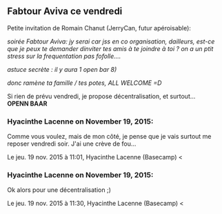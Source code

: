 ## Fabtour Aviva ce vendredi



Petite invitation de Romain Chanut (JerryCan, futur apéroisable):  

_soirée Fabtour Aviva: jy serai car jss en co organisation, dailleurs, est-ce
que je peux te demander dinviter tes amis à te joindre à toi ? on a un ptit
stress sur la frequentation pas fofolle...._

_astuce secrète : il y aura 1 open bar 8)_

_donc ramène ta famille / tes potes, ALL WELCOME =D_

  
Si rien de prévu vendredi, je propose décentralisation, et surtout...  
**OPENN BAAR**



### **Hyacinthe Lacenne** on November 19, 2015:



Comme vous voulez, mais de mon côté, je pense que je vais surtout me  
reposer vendredi soir. J'ai une crève de fou...  
  
Le jeu. 19 nov. 2015 à 11:01, Hyacinthe Lacenne (Basecamp) &lt;



### **Hyacinthe Lacenne** on November 19, 2015:



Ok alors pour une décentralisation ;)  
  
Le jeu. 19 nov. 2015 à 11:30, Hyacinthe Lacenne (Basecamp) &lt;



